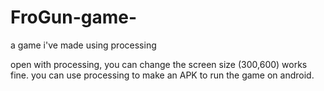 # FroGun-game-
a game i've made using processing

open with processing, you can change the screen size (300,600) works fine.
you can use processing to make an APK to run the game on android.
